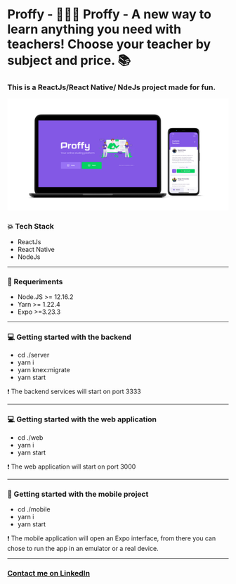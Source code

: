 # Proffy - 👨🏻‍🏫 Proffy - A new way to learn anything you need with teachers! Choose your teacher by subject and price. 📚 <br/>

### This is a ReactJs/React Native/ NdeJs project made for fun.

<img src="screenshots/presentation_cover.png" />

### :collision: Tech Stack

- ReactJs
- React Native
- NodeJs

<hr />

### :electric_plug: Requeriments

- Node.JS >= 12.16.2
- Yarn >= 1.22.4
- Expo >=3.23.3

<hr />

### :computer: Getting started with the backend

- cd ./server
- yarn i
- yarn knex:migrate
- yarn start

:heavy_exclamation_mark: The backend services will start on port 3333


<hr />

### :computer: Getting started with the web application

- cd ./web
- yarn i
- yarn start

:heavy_exclamation_mark: The web application will start on port 3000

<hr />

### :iphone: Getting started with the mobile project

- cd ./mobile
- yarn i
- yarn start

:heavy_exclamation_mark: The mobile application will open an Expo interface, from there you can chose to run the app in an emulator or a real device.

<hr />

### <a href="http://linkedin.com/in/danielfelipeklotz">Contact me on LinkedIn</a>
